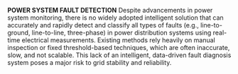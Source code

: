 **POWER SYSTEM FAULT DETECTION**
Despite advancements in power system monitoring, there is no widely adopted intelligent solution that can accurately and rapidly detect and classify all types of faults (e.g., line-to-ground, line-to-line, three-phase) in power distribution systems using real-time electrical measurements.
Existing methods rely heavily on manual inspection or fixed threshold-based techniques, which are often inaccurate, slow, and not scalable. This lack of an intelligent, data-driven fault diagnosis system poses a major risk to grid stability and reliability.

